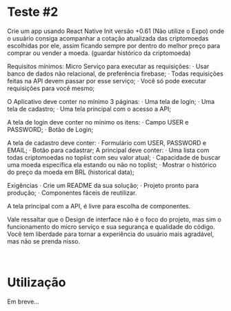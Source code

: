 # Teste #2

Crie um app usando React Native Init versão +0.61 (Não utilize o Expo) onde o usuário consiga acompanhar a cotação atualizada das criptomoedas escolhidas por ele, assim ficando sempre por dentro do melhor preço para comprar ou vender a moeda. (guardar histórico da criptomoeda)

Requisitos mínimos:
Micro Serviço para executar as requisições:
· Usar banco de dados não relacional, de preferência firebase;
· Todas requisições feitas na API devem passar por esse serviço;
· Você só pode executar requisições para você mesmo;

O Aplicativo deve conter no mínimo 3 páginas:
· Uma tela de login;
· Uma tela de cadastro;
· Uma tela principal com o acesso a API;

A tela de login deve conter no mínimo os itens:
· Campo USER e PASSWORD;
· Botão de Login;

A tela de cadastro deve conter:
· Formulário com USER, PASSWORD e EMAIL;
· Botão para cadastrar;
A principal deve conter:
· Uma lista com todas criptomoedas no toplist com seu valor atual;
· Capacidade de buscar uma moeda específica ela estando ou não no toplist;
· Mostrar o histórico do preço da moeda em BRL (historical data);

Exigências
· Crie um README da sua solução;
· Projeto pronto para produção;
· Componentes fáceis de reutilizar.

A tela principal com a API, é livre para escolha de componentes.

Vale ressaltar que o Design de interface não é o foco do projeto, mas sim o funcionamento do micro serviço e sua segurança e qualidade do código. Você tem liberdade para tornar a experiência do usuário mais agradável, mas não se prenda nisso.

</br>

# Utilização

Em breve...
